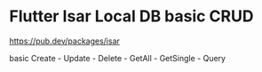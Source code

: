 # Flutter Isar Local DB basic CRUD
 
https://pub.dev/packages/isar

basic Create - Update - Delete - GetAll - GetSingle - Query 
